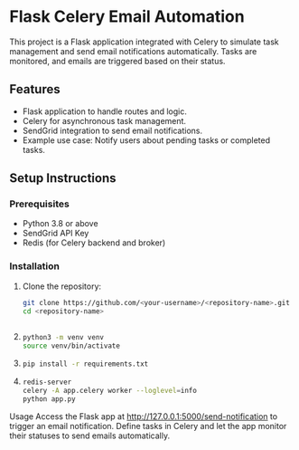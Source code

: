 # Flask Celery Email Automation

This project is a Flask application integrated with Celery to simulate task management and send email notifications automatically. Tasks are monitored, and emails are triggered based on their status.

## Features
- Flask application to handle routes and logic.
- Celery for asynchronous task management.
- SendGrid integration to send email notifications.
- Example use case: Notify users about pending tasks or completed tasks.

## Setup Instructions

### Prerequisites
- Python 3.8 or above
- SendGrid API Key
- Redis (for Celery backend and broker)

### Installation
1. Clone the repository:
   ```bash
   git clone https://github.com/<your-username>/<repository-name>.git
   cd <repository-name>
  
2. ```bash
   python3 -m venv venv
   source venv/bin/activate

3. ```bash
   pip install -r requirements.txt

4. ```bash
   redis-server
   celery -A app.celery worker --loglevel=info
   python app.py


Usage
Access the Flask app at http://127.0.0.1:5000/send-notification to trigger an email notification.
Define tasks in Celery and let the app monitor their statuses to send emails automatically.
